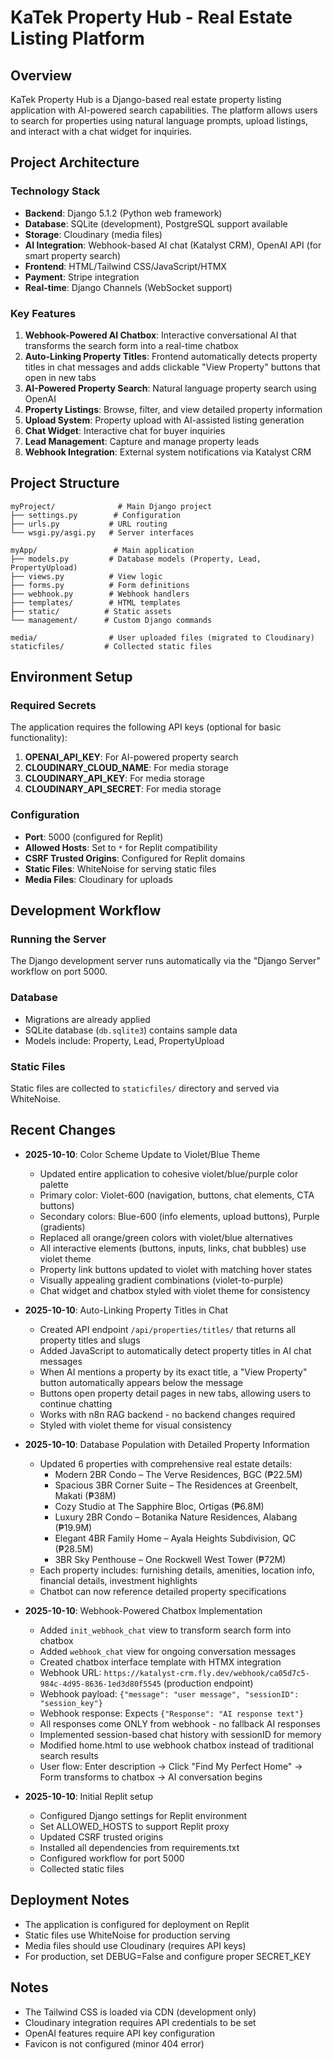 # KaTek Property Hub - Real Estate Listing Platform

## Overview
KaTek Property Hub is a Django-based real estate property listing application with AI-powered search capabilities. The platform allows users to search for properties using natural language prompts, upload listings, and interact with a chat widget for inquiries.

## Project Architecture

### Technology Stack
- **Backend**: Django 5.1.2 (Python web framework)
- **Database**: SQLite (development), PostgreSQL support available
- **Storage**: Cloudinary (media files)
- **AI Integration**: Webhook-based AI chat (Katalyst CRM), OpenAI API (for smart property search)
- **Frontend**: HTML/Tailwind CSS/JavaScript/HTMX
- **Payment**: Stripe integration
- **Real-time**: Django Channels (WebSocket support)

### Key Features
1. **Webhook-Powered AI Chatbox**: Interactive conversational AI that transforms the search form into a real-time chatbox
2. **Auto-Linking Property Titles**: Frontend automatically detects property titles in chat messages and adds clickable "View Property" buttons that open in new tabs
3. **AI-Powered Property Search**: Natural language property search using OpenAI
4. **Property Listings**: Browse, filter, and view detailed property information
5. **Upload System**: Property upload with AI-assisted listing generation
6. **Chat Widget**: Interactive chat for buyer inquiries
7. **Lead Management**: Capture and manage property leads
8. **Webhook Integration**: External system notifications via Katalyst CRM

## Project Structure
```
myProject/              # Main Django project
├── settings.py        # Configuration
├── urls.py           # URL routing
└── wsgi.py/asgi.py   # Server interfaces

myApp/                 # Main application
├── models.py         # Database models (Property, Lead, PropertyUpload)
├── views.py          # View logic
├── forms.py          # Form definitions
├── webhook.py        # Webhook handlers
├── templates/        # HTML templates
├── static/          # Static assets
└── management/      # Custom Django commands

media/                # User uploaded files (migrated to Cloudinary)
staticfiles/         # Collected static files
```

## Environment Setup

### Required Secrets
The application requires the following API keys (optional for basic functionality):

1. **OPENAI_API_KEY**: For AI-powered property search
2. **CLOUDINARY_CLOUD_NAME**: For media storage
3. **CLOUDINARY_API_KEY**: For media storage
4. **CLOUDINARY_API_SECRET**: For media storage

### Configuration
- **Port**: 5000 (configured for Replit)
- **Allowed Hosts**: Set to `*` for Replit compatibility
- **CSRF Trusted Origins**: Configured for Replit domains
- **Static Files**: WhiteNoise for serving static files
- **Media Files**: Cloudinary for uploads

## Development Workflow

### Running the Server
The Django development server runs automatically via the "Django Server" workflow on port 5000.

### Database
- Migrations are already applied
- SQLite database (`db.sqlite3`) contains sample data
- Models include: Property, Lead, PropertyUpload

### Static Files
Static files are collected to `staticfiles/` directory and served via WhiteNoise.

## Recent Changes
- **2025-10-10**: Color Scheme Update to Violet/Blue Theme
  - Updated entire application to cohesive violet/blue/purple color palette
  - Primary color: Violet-600 (navigation, buttons, chat elements, CTA buttons)
  - Secondary colors: Blue-600 (info elements, upload buttons), Purple (gradients)
  - Replaced all orange/green colors with violet/blue alternatives
  - All interactive elements (buttons, inputs, links, chat bubbles) use violet theme
  - Property link buttons updated to violet with matching hover states
  - Visually appealing gradient combinations (violet-to-purple)
  - Chat widget and chatbox styled with violet theme for consistency

- **2025-10-10**: Auto-Linking Property Titles in Chat
  - Created API endpoint `/api/properties/titles/` that returns all property titles and slugs
  - Added JavaScript to automatically detect property titles in AI chat messages
  - When AI mentions a property by its exact title, a "View Property" button automatically appears below the message
  - Buttons open property detail pages in new tabs, allowing users to continue chatting
  - Works with n8n RAG backend - no backend changes required
  - Styled with violet theme for visual consistency

- **2025-10-10**: Database Population with Detailed Property Information
  - Updated 6 properties with comprehensive real estate details:
    * Modern 2BR Condo – The Verve Residences, BGC (₱22.5M)
    * Spacious 3BR Corner Suite – The Residences at Greenbelt, Makati (₱38M)
    * Cozy Studio at The Sapphire Bloc, Ortigas (₱6.8M)
    * Luxury 2BR Condo – Botanika Nature Residences, Alabang (₱19.9M)
    * Elegant 4BR Family Home – Ayala Heights Subdivision, QC (₱28.5M)
    * 3BR Sky Penthouse – One Rockwell West Tower (₱72M)
  - Each property includes: furnishing details, amenities, location info, financial details, investment highlights
  - Chatbot can now reference detailed property specifications

- **2025-10-10**: Webhook-Powered Chatbox Implementation
  - Added `init_webhook_chat` view to transform search form into chatbox
  - Added `webhook_chat` view for ongoing conversation messages
  - Created chatbox interface template with HTMX integration
  - Webhook URL: `https://katalyst-crm.fly.dev/webhook/ca05d7c5-984c-4d95-8636-1ed3d80f5545` (production endpoint)
  - Webhook payload: `{"message": "user message", "sessionID": "session_key"}`
  - Webhook response: Expects `{"Response": "AI response text"}`
  - All responses come ONLY from webhook - no fallback AI responses
  - Implemented session-based chat history with sessionID for memory
  - Modified home.html to use webhook chatbox instead of traditional search results
  - User flow: Enter description → Click "Find My Perfect Home" → Form transforms to chatbox → AI conversation begins

- **2025-10-10**: Initial Replit setup
  - Configured Django settings for Replit environment
  - Set ALLOWED_HOSTS to support Replit proxy
  - Updated CSRF trusted origins
  - Installed all dependencies from requirements.txt
  - Configured workflow for port 5000
  - Collected static files

## Deployment Notes
- The application is configured for deployment on Replit
- Static files use WhiteNoise for production serving
- Media files should use Cloudinary (requires API keys)
- For production, set DEBUG=False and configure proper SECRET_KEY

## Notes
- The Tailwind CSS is loaded via CDN (development only)
- Cloudinary integration requires API credentials to be set
- OpenAI features require API key configuration
- Favicon is not configured (minor 404 error)
